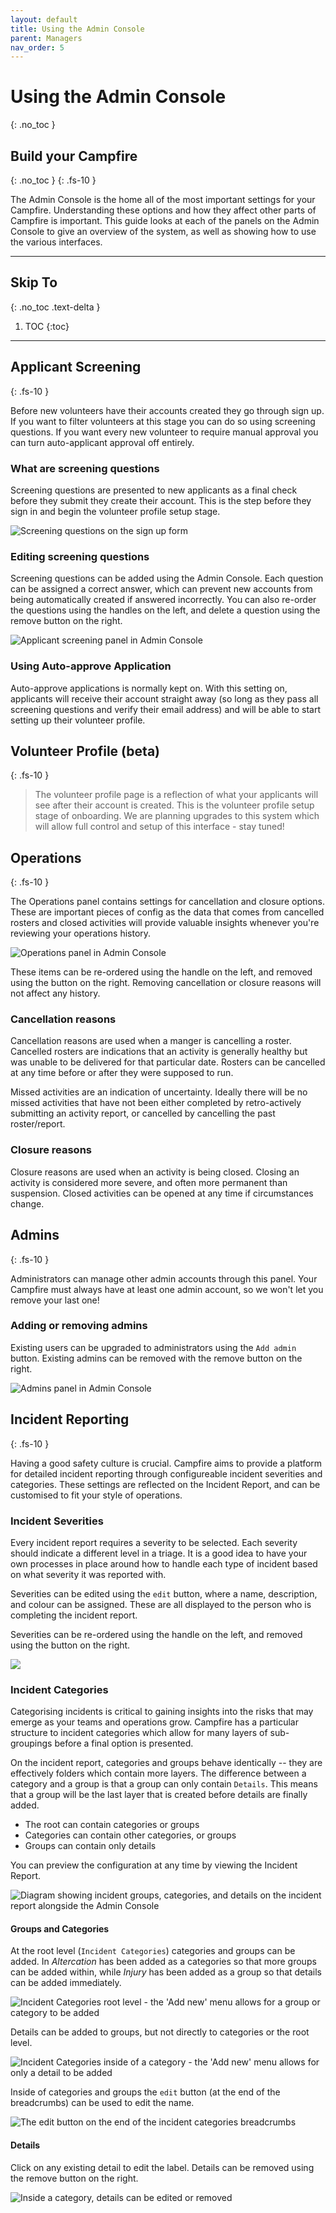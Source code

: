 ```yaml
---
layout: default
title: Using the Admin Console
parent: Managers
nav_order: 5
---
```


# Using the Admin Console
{: .no_toc }

## Build your Campfire
{: .no_toc }
{: .fs-10 }

The Admin Console is the home all of the most important settings for your Campfire. Understanding these options and how they affect other parts of Campfire is important. This guide looks at each of the panels on the Admin Console to give an overview of the system, as well as showing how to use the various interfaces.

---

## Skip To
{: .no_toc .text-delta }

1. TOC
{:toc}

---

## Applicant Screening
{: .fs-10 }

Before new volunteers have their accounts created they go through sign up. If you want to filter volunteers at this stage you can do so using screening questions. If you want every new volunteer to require manual approval you can turn auto-applicant approval off entirely.

### What are screening questions

Screening questions are presented to new applicants as a final check before they submit they create their account. This is the step before they sign in and begin the volunteer profile setup stage.

![Screening questions on the sign up form](./assets/admin-console/screening-questions.png)

### Editing screening questions

Screening questions can be added using the Admin Console. Each question can be assigned a correct answer, which can prevent new accounts from being automatically created if answered incorrectly. You can also re-order the questions using the handles on the left, and delete a question using the remove button on the right.

![Applicant screening panel in Admin Console](./assets/admin-console/applicant-screening.png)

### Using Auto-approve Application

Auto-approve applications is normally kept on. With this setting on, applicants will receive their account straight away (so long as they pass all screening questions and verify their email address) and will be able to start setting up their volunteer profile.

## Volunteer Profile (beta)
{: .fs-10 }

> The volunteer profile page is a reflection of what your applicants will see after their account is created. This is the volunteer profile setup stage of onboarding. We are planning upgrades to this system which will allow full control and setup of this interface - stay tuned!

## Operations
{: .fs-10 }

The Operations panel contains settings for cancellation and closure options. These are important pieces of config as the data that comes from cancelled rosters and closed activities will provide valuable insights whenever you're reviewing your operations history.

![Operations panel in Admin Console](./assets/admin-console/operations.png)

These items can be re-ordered using the handle on the left, and removed using the button on the right. Removing cancellation or closure reasons will not affect any history.

### Cancellation reasons

Cancellation reasons are used when a manger is cancelling a roster. Cancelled rosters are indications that an activity is generally healthy but was unable to be delivered for that particular date. Rosters can be cancelled at any time before or after they were supposed to run.

Missed activities are an indication of uncertainty. Ideally there will be no missed activities that have not been either completed by retro-actively submitting an activity report, or cancelled by cancelling the past roster/report.

### Closure reasons

Closure reasons are used when an activity is being closed. Closing an activity is considered more severe, and often more permanent than suspension. Closed activities can be opened at any time if circumstances change.

## Admins
{: .fs-10 }

Administrators can manage other admin accounts through this panel. Your Campfire must always have at least one admin account, so we won't let you remove your last one!

<!-- ### Understanding admin privileges -->

<!-- Admins do things... -->

### Adding or removing admins

Existing users can be upgraded to administrators using the `Add admin` button. Existing admins can be removed with the remove button on the right.

![Admins panel in Admin Console](./assets/admin-console/admins.png)

## Incident Reporting
{: .fs-10 }

Having a good safety culture is crucial. Campfire aims to provide a platform for detailed incident reporting through configureable incident severities and categories. These settings are reflected on the Incident Report, and can be customised to fit your style of operations.

### Incident Severities

Every incident report requires a severity to be selected. Each severity should indicate a different level in a triage. It is a good idea to have your own processes in place around how to handle each type of incident based on what severity it was reported with.

Severities can be edited using the `edit` button, where a name, description, and colour can be assigned. These are all displayed to the person who is completing the incident report.

Severities can be re-ordered using the handle on the left, and removed using the button on the right.

![](./assets/admin-console/incident-reporting.png)

### Incident Categories

Categorising incidents is critical to gaining insights into the risks that may emerge as your teams and operations grow. Campfire has a particular structure to incident categories which allow for many layers of sub-groupings before a final option is presented.

On the incident report, categories and groups behave identically -- they are effectively folders which contain more layers. The difference between a category and a group is that a group can only contain `Details`. This means that a group will be the last layer that is created before details are finally added.

- The root can contain categories or groups
- Categories can contain other categories, or groups
- Groups can contain only details

You can preview the configuration at any time by viewing the Incident Report.

![Diagram showing incident groups, categories, and details on the incident report alongside the Admin Console](./assets/admin-console/incident-categories-diagram.png)

#### Groups and Categories

At the root level (`Incident Categories`) categories and groups can be added. In _Altercation_ has been added as a categories so that more groups can be added within, while _Injury_ has been added as a group so that details can be added immediately.

![Incident Categories root level - the 'Add new' menu allows for a group or category to be added](./assets/admin-console/incident-categories-root.png)

Details can be added to groups, but not directly to categories or the root level.

![Incident Categories inside of a category - the 'Add new' menu allows for only a detail to be added](./assets/admin-console/incident-categories-detail.png)

Inside of categories and groups the `edit` button (at the end of the breadcrumbs) can be used to edit the name.

![The edit button on the end of the incident categories breadcrumbs](./assets/admin-console/incident-edit-breadcrumb.png)

#### Details

Click on any existing detail to edit the label. Details can be removed using the remove button on the right.

![Inside a category, details can be edited or removed](./assets/admin-console/incident-categories-inside-category.png)
